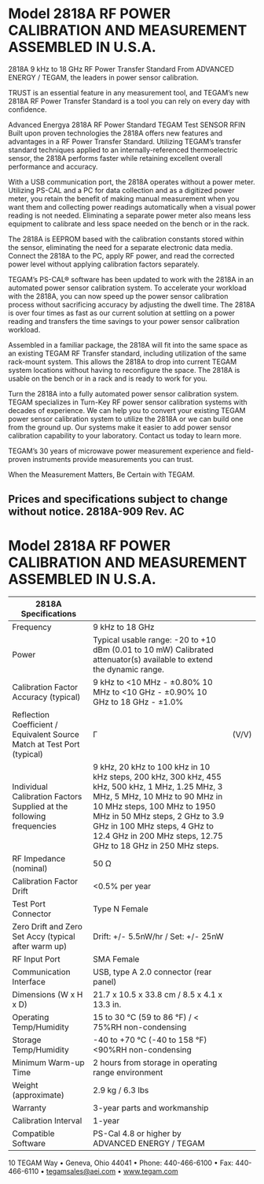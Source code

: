 # Model 2818A RF POWER CALIBRATION AND MEASUREMENT ASSEMBLED IN U.S.A.

2818A 9 kHz to 18 GHz RF Power Transfer Standard From ADVANCED ENERGY / TEGAM, the leaders in power sensor calibration.

TRUST is an essential feature in any measurement tool, and TEGAM’s new 2818A RF Power Transfer Standard is a tool you can rely on every day with confidence.

Advanced Energya 2818A RF Power Standard TEGAM Test SENSOR RFIN Built upon proven technologies the 2818A offers new features and advantages in a RF Power Transfer Standard. Utilizing TEGAM’s transfer standard techniques applied to an internally-referenced thermoelectric sensor, the 2818A performs faster while retaining excellent overall performance and accuracy.

With a USB communication port, the 2818A operates without a power meter. Utilizing PS-CAL and a PC for data collection and as a digitized power meter, you retain the benefit of making manual measurement when you want them and collecting power readings automatically when a visual power reading is not needed. Eliminating a separate power meter also means less equipment to calibrate and less space needed on the bench or in the rack.

The 2818A is EEPROM based with the calibration constants stored within the sensor, eliminating the need for a separate electronic data media. Connect the 2818A to the PC, apply RF power, and read the corrected power level without applying calibration factors separately.

TEGAM’s PS-CAL® software has been updated to work with the 2818A in an automated power sensor calibration system. To accelerate your workload with the 2818A, you can now speed up the power sensor calibration process without sacrificing accuracy by adjusting the dwell time. The 2818A is over four times as fast as our current solution at settling on a power reading and transfers the time savings to your power sensor calibration workload.

Assembled in a familiar package, the 2818A will fit into the same space as an existing TEGAM RF Transfer standard, including utilization of the same rack-mount system. This allows the 2818A to drop into current TEGAM system locations without having to reconfigure the space. The 2818A is usable on the bench or in a rack and is ready to work for you.

Turn the 2818A into a fully automated power sensor calibration system. TEGAM specializes in Turn-Key RF power sensor calibration systems with decades of experience. We can help you to convert your existing TEGAM power sensor calibration system to utilize the 2818A or we can build one from the ground up. Our systems make it easier to add power sensor calibration capability to your laboratory. Contact us today to learn more.

TEGAM’s 30 years of microwave power measurement experience and field-proven instruments provide measurements you can trust.

When the Measurement Matters, Be Certain with TEGAM.

Prices and specifications subject to change without notice. 2818A-909 Rev. AC
---
# Model 2818A RF POWER CALIBRATION AND MEASUREMENT ASSEMBLED IN U.S.A.

|2818A Specifications| | |
|---|---|---|
|Frequency|9 kHz to 18 GHz| |
|Power|Typical usable range: -20 to +10 dBm (0.01 to 10 mW) Calibrated attenuator(s) available to extend the dynamic range.| |
|Calibration Factor Accuracy (typical)|9 kHz to &lt;10 MHz - ±0.80% 10 MHz to &lt;10 GHz - ±0.90% 10 GHz to 18 GHz - ±1.0%| |
|Reflection Coefficient / Equivalent Source Match at Test Port (typical) |Γ|(V/V)|9 kHz to &lt;6 GHz - 0.03 6 GHz to &lt;15 GHz - 0.05 15 GHz to 18 GHz - 0.07| |
|Individual Calibration Factors Supplied at the following frequencies|9 kHz, 20 kHz to 100 kHz in 10 kHz steps, 200 kHz, 300 kHz, 455 kHz, 500 kHz, 1 MHz, 1.25 MHz, 3 MHz, 5 MHz, 10 MHz to 90 MHz in 10 MHz steps, 100 MHz to 1950 MHz in 50 MHz steps, 2 GHz to 3.9 GHz in 100 MHz steps, 4 GHz to 12.4 GHz in 200 MHz steps, 12.75 GHz to 18 GHz in 250 MHz steps.| |
|RF Impedance (nominal)|50 Ω| |
|Calibration Factor Drift|&lt;0.5% per year| |
|Test Port Connector|Type N Female| |
|Zero Drift and Zero Set Accy (typical after warm up)|Drift: +/- 5.5nW/hr / Set: +/- 25nW| |
|RF Input Port|SMA Female| |
|Communication Interface|USB, type A 2.0 connector (rear panel)| |
|Dimensions (W x H x D)|21.7 x 10.5 x 33.8 cm / 8.5 x 4.1 x 13.3 in.| |
|Operating Temp/Humidity|15 to 30 °C (59 to 86 °F) / &lt; 75%RH non-condensing| |
|Storage Temp/Humidity|-40 to +70 °C (-40 to 158 °F) &lt;90%RH non-condensing| |
|Minimum Warm-up Time|2 hours from storage in operating range environment| |
|Weight (approximate)|2.9 kg / 6.3 lbs| |
|Warranty|3-year parts and workmanship| |
|Calibration Interval|1-year| |
|Compatible Software|PS-Cal 4.8 or higher by ADVANCED ENERGY / TEGAM| |

10 TEGAM Way • Geneva, Ohio 44041 • Phone: 440-466-6100 • Fax: 440-466-6110 • tegamsales@aei.com • www.tegam.com